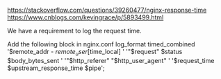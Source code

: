 https://stackoverflow.com/questions/39260477/nginx-response-time
https://www.cnblogs.com/kevingrace/p/5893499.html

We have a requirement to log the request time.

Add the following block in nginx.conf
log_format timed_combined '$remote_addr - $remote_user [$time_local] '
    '"$request" $status $body_bytes_sent '
    '"$http_referer" "$http_user_agent" '
    '$request_time $upstream_response_time $pipe';
    
    
